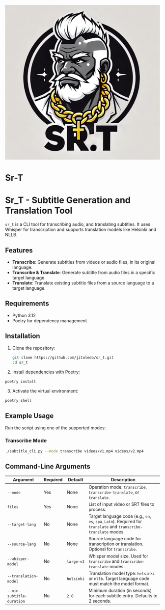 ![logo](logo.png)  
# Sr-T

# Sr_T - Subtitle Generation and Translation Tool

`sr_t` is a CLI tool for transcribing audio, and translating subtitles. It uses Whisper for transcription and supports translation models like Helsinki and NLLB.

## Features

- **Transcribe**: Generate subtitles from videos or audio files, in its original language.
- **Transcribe & Translate**: Generate subtitle from audio files in a specific target language.
- **Translate**: Translate existing subtitle files from a source language to a target language.

## Requirements

- Python 3.12
- Poetry for dependency management

## Installation

1. Clone the repository:
   ```bash
   git clone https://github.com/jitoledo/sr_t.git
   cd sr_t
2. Install dependencies with Poetry:

```bash
poetry install
```

3. Activate the virtual environment:

```bash
poetry shell
```

## Example Usage

Run the script using one of the supported modes:

### Transcribe Mode

```bash
./subtitle_cli.py --mode transcribe videos/v1.mp4 videos/v2.mp4
```

## Command-Line Arguments

| Argument                  | Required | Default      | Description                                                                                       |
|---------------------------|----------|--------------|---------------------------------------------------------------------------------------------------|
| `--mode`                 | Yes      | None         | Operation mode: `transcribe`, `transcribe-translate`, or `translate`.                            |
| `files`                  | Yes      | None         | List of input video or SRT files to process.                                                     |
| `--target-lang`          | No       | None         | Target language code (e.g., `en`, `es`, `spa_Latn`). Required for `translate` and `transcribe-translate` modes. |
| `--source-lang`          | No       | None         | Source language code for transcription or translation. Optional for `transcribe`.               |
| `--whisper-model`        | No       | `large-v3`   | Whisper model size. Used for `transcribe` and `transcribe-translate` modes.                      |
| `--translation-model`    | No       | `helsinki`   | Translation model type: `helsinki` or `nllb`. Target language code must match the model format.  |
| `--min-subtitle-duration`| No       | `2.0`        | Minimum duration (in seconds) for each subtitle entry. Defaults to 2 seconds.                    |

